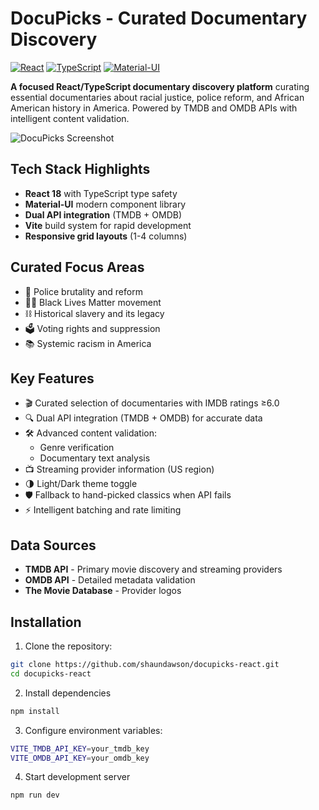# DocuPicks - Curated Documentary Discovery

[![React](https://img.shields.io/badge/React-18.2.0-blue)](https://reactjs.org/)
[![TypeScript](https://img.shields.io/badge/TypeScript-4.9.5-blue)](https://www.typescriptlang.org/)
[![Material-UI](https://img.shields.io/badge/Material--UI-5.14.18-blue)](https://mui.com/)

**A focused React/TypeScript documentary discovery platform** curating essential documentaries about racial justice, police reform, and African American history in America. Powered by TMDB and OMDB APIs with intelligent content validation.

![DocuPicks Screenshot](./public/screenshot.jpg)

## Tech Stack Highlights

- **React 18** with TypeScript type safety
- **Material-UI** modern component library
- **Dual API integration** (TMDB + OMDB)
- **Vite** build system for rapid development
- **Responsive grid layouts** (1-4 columns)

## Curated Focus Areas

- 🚨 Police brutality and reform
- ✊🏿 Black Lives Matter movement
- ⛓️ Historical slavery and its legacy
- 🗳️ Voting rights and suppression
- 📚 Systemic racism in America

## Key Features

- 🎬 Curated selection of documentaries with IMDB ratings ≥6.0
- 🔍 Dual API integration (TMDB + OMDB) for accurate data
- 🛠️ Advanced content validation:
  - Genre verification
  - Documentary text analysis
- 📺 Streaming provider information (US region)
- 🌗 Light/Dark theme toggle
- 🛡️ Fallback to hand-picked classics when API fails
- ⚡ Intelligent batching and rate limiting

## Data Sources

- **TMDB API** - Primary movie discovery and streaming providers
- **OMDB API** - Detailed metadata validation
- **The Movie Database** - Provider logos

## Installation

1. Clone the repository:
```bash
git clone https://github.com/shaundawson/docupicks-react.git
cd docupicks-react
```

2. Install dependencies
```bash
npm install
```

3. Configure environment variables:
```bash
VITE_TMDB_API_KEY=your_tmdb_key
VITE_OMDB_API_KEY=your_omdb_key
```

4. Start development server
```bash
npm run dev
```